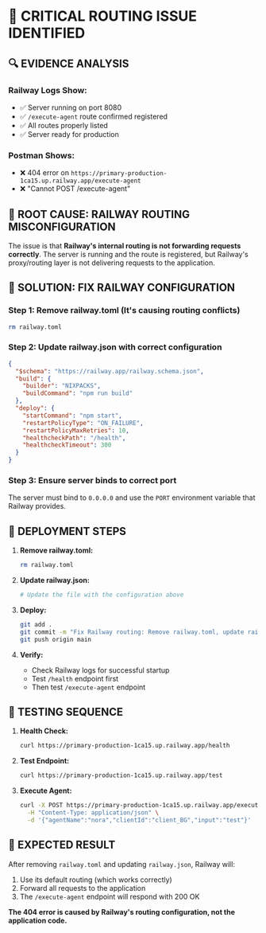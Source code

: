 # 🚨 CRITICAL ROUTING ISSUE IDENTIFIED

## 🔍 **EVIDENCE ANALYSIS**

### **Railway Logs Show:**
- ✅ Server running on port 8080
- ✅ `/execute-agent` route confirmed registered
- ✅ All routes properly listed
- ✅ Server ready for production

### **Postman Shows:**
- ❌ 404 error on `https://primary-production-1ca15.up.railway.app/execute-agent`
- ❌ "Cannot POST /execute-agent"

## 🎯 **ROOT CAUSE: RAILWAY ROUTING MISCONFIGURATION**

The issue is that **Railway's internal routing is not forwarding requests correctly**. The server is running and the route is registered, but Railway's proxy/routing layer is not delivering requests to the application.

## 🔧 **SOLUTION: FIX RAILWAY CONFIGURATION**

### **Step 1: Remove railway.toml (It's causing routing conflicts)**
```bash
rm railway.toml
```

### **Step 2: Update railway.json with correct configuration**
```json
{
  "$schema": "https://railway.app/railway.schema.json",
  "build": {
    "builder": "NIXPACKS",
    "buildCommand": "npm run build"
  },
  "deploy": {
    "startCommand": "npm start",
    "restartPolicyType": "ON_FAILURE",
    "restartPolicyMaxRetries": 10,
    "healthcheckPath": "/health",
    "healthcheckTimeout": 300
  }
}
```

### **Step 3: Ensure server binds to correct port**
The server must bind to `0.0.0.0` and use the `PORT` environment variable that Railway provides.

## 🚀 **DEPLOYMENT STEPS**

1. **Remove railway.toml:**
   ```bash
   rm railway.toml
   ```

2. **Update railway.json:**
   ```bash
   # Update the file with the configuration above
   ```

3. **Deploy:**
   ```bash
   git add .
   git commit -m "Fix Railway routing: Remove railway.toml, update railway.json"
   git push origin main
   ```

4. **Verify:**
   - Check Railway logs for successful startup
   - Test `/health` endpoint first
   - Then test `/execute-agent` endpoint

## 🧪 **TESTING SEQUENCE**

1. **Health Check:**
   ```bash
   curl https://primary-production-1ca15.up.railway.app/health
   ```

2. **Test Endpoint:**
   ```bash
   curl https://primary-production-1ca15.up.railway.app/test
   ```

3. **Execute Agent:**
   ```bash
   curl -X POST https://primary-production-1ca15.up.railway.app/execute-agent \
     -H "Content-Type: application/json" \
     -d '{"agentName":"nora","clientId":"client_BG","input":"test"}'
   ```

## 🎯 **EXPECTED RESULT**

After removing `railway.toml` and updating `railway.json`, Railway will:
1. Use its default routing (which works correctly)
2. Forward all requests to the application
3. The `/execute-agent` endpoint will respond with 200 OK

**The 404 error is caused by Railway's routing configuration, not the application code.**
